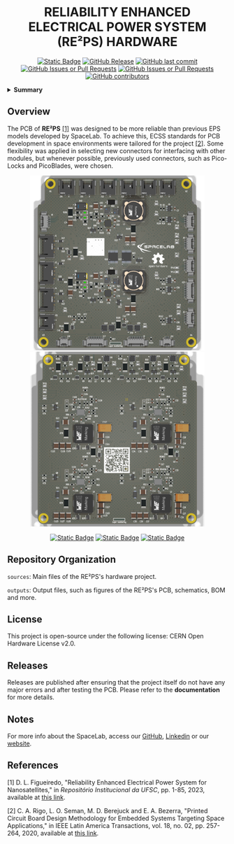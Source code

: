 <h1 align="center">
	RELIABILITY ENHANCED ELECTRICAL POWER SYSTEM (RE²PS) HARDWARE
	<br>
</h1>

<p align="center">
    <a href="https://github.com/spacelab-ufsc/spacelab#versioning"><img alt="Static Badge" src="https://img.shields.io/badge/status-in_development-red"></a>
    <a href="https://github.com/spacelab-ufsc/eps-re-hardware/releases"><img alt="GitHub Release" src="https://img.shields.io/github/v/release/spacelab-ufsc/eps-re-hardware"></a>
    <a href="https://github.com/spacelab-ufsc/eps-re-hardware/commits/master"><img alt="GitHub last commit" src="https://img.shields.io/github/last-commit/spacelab-ufsc/eps-re-hardware"></a>
    <a href="https://github.com/spacelab-ufsc/eps-re-hardware/issues"><img alt="GitHub Issues or Pull Requests" src="https://img.shields.io/github/issues/spacelab-ufsc/eps-re-hardware"></a>
    <a href="https://github.com/spacelab-ufsc/eps-re-hardware/pulls"><img alt="GitHub Issues or Pull Requests" src="https://img.shields.io/github/issues-pr/spacelab-ufsc/eps-re-hardware"></a>
    <a href="https://github.com/spacelab-ufsc/eps-re-hardware/graphs/contributors"><img alt="GitHub contributors" src="https://img.shields.io/github/contributors/spacelab-ufsc/eps-re-hardware"></a>
</p>

<details>
    <summary><b>Summary</b></summary>
    <ol>
        <li>
            <a href="#overview">Overview</a>
        </li>
        <li>
            <a href="#repository-organization">Repository Organization</a>
        </li>
        <li>
            <a href="#license">License</a>
        </li>
        <li>
            <a href="#releases">Releases</a>
        </li>
        <li>
            <a href="#notes">Notes</a>
        </li>
        <li>
            <a href="#references">References</a>
        </li>
    </ol>
</details>

## Overview
The PCB of **RE²PS** [[1]](#1) was designed to be more reliable than previous EPS models developed by SpaceLab. To achieve this, ECSS standards for PCB development in space environments were tailored for the project [[2]](#2). Some flexibility was applied in selecting new connectors for interfacing with other modules, but whenever possible, previously used connectors, such as Pico-Locks and PicoBlades, were chosen.

<!-- 
<p align="center">
    <img src="https://github.com/spacelab-ufsc/eps-re-hardware/blob/main/outputs/eps-re_2D_top.svg" width="400"><img src="https://github.com/spacelab-ufsc/eps-re-hardware/blob/main/outputs/eps-re_2D_bottom.svg" width="400">
</p>
-->

<p align="center">
    <img src="https://github.com/spacelab-ufsc/eps-re-hardware/blob/main/outputs/eps-re_3D_top.png" width="400"><img src="https://github.com/spacelab-ufsc/eps-re-hardware/blob/main/outputs/eps-re_3D_bottom.png" width="400">
</p>

<p align="center">
    <a href="https://github.com/spacelab-ufsc/eps-re-hardware/issues/new?labels=bug"><img alt="Static Badge" src="https://img.shields.io/badge/Report_a_bug-red"></a>
    <a href="https://github.com/spacelab-ufsc/eps-re-hardware/issues/new?labels=enhancement"><img alt="Static Badge" src="https://img.shields.io/badge/Request_a_feature-yellow"></a>
    <a href="https://github.com/spacela-ufsc/eps-re-hardware/issues/new?labels=question,help+wanted"><img alt="Static Badge" src="https://img.shields.io/badge/Request_more_information_or_help-green"></a>
</p>

## Repository Organization
`sources`: Main files of the RE²PS's hardware project.

`outputs`: Output files, such as figures of the RE²PS's PCB, schematics, BOM and more.

## License
This project is open-source under the following license: CERN Open Hardware License v2.0.

## Releases

Releases are published after  ensuring that the project itself do not have any major errors and after testing the PCB. Please refer to the **documentation** for more details.

## Notes
For more info about the SpaceLab, access our [GitHub](https://github.com/spacelab-ufsc/spacelab), [Linkedin](https://br.linkedin.com/company/spacelab-ufsc) or our [website](https://spacelab.ufsc.br/en/home/).

## References
<a id="1">[1]</a> D. L. Figueiredo, "Reliability Enhanced Electrical Power System for Nanosatellites," in <i>Repositório Institucional da UFSC</i>, pp. 1-85, 2023, available at <a href="https://repositorio.ufsc.br/bitstream/handle/123456789/247559/PEEL2103-D.pdf?sequence=1&isAllowed=y"> this link</a>.

<a id="2">[2]</a> C. A. Rigo, L. O. Seman, M. D. Berejuck and E. A. Bezerra, "Printed Circuit Board Design Methodology for Embedded Systems Targeting Space Applications," in IEEE Latin America Transactions, vol. 18, no. 02, pp. 257-264, 2020, available at <a href="https://ieeexplore.ieee.org/document/9085278"> this link</a>.

